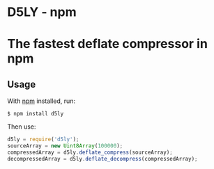 # D5LY - npm
# The fastest deflate compressor in npm

## Usage 

With [npm](https://npmjs.org/) installed, run:

    $ npm install d5ly

Then use:

```javascript
d5ly = require('d5ly');
sourceArray = new Uint8Array(100000);
compressedArray = d5ly.deflate_compress(sourceArray);
decompressedArray = d5ly.deflate_decompress(compressedArray);
```
